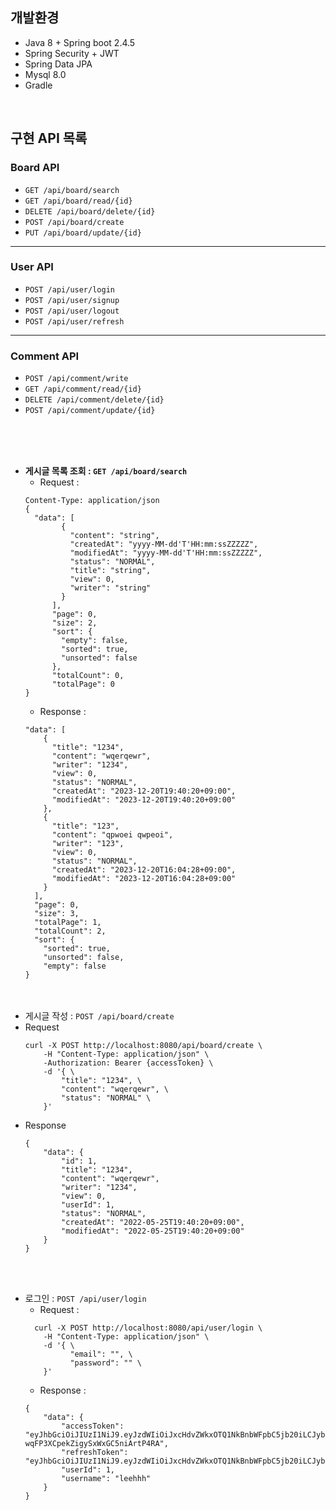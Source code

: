 ## 개발환경
* Java 8 + Spring boot 2.4.5
* Spring Security + JWT
* Spring Data JPA
* Mysql 8.0
* Gradle

<br/>


## 구현 API 목록
### Board API
* ```GET /api/board/search```
* ```GET /api/board/read/{id}```
* ```DELETE /api/board/delete/{id}```
* ```POST /api/board/create```
* ```PUT /api/board/update/{id}```
---
### User API
* ```POST /api/user/login```
* ```POST /api/user/signup```
* ```POST /api/user/logout```
* ```POST /api/user/refresh```
---
### Comment API
* ```POST /api/comment/write```
* ```GET /api/comment/read/{id}```
* ```DELETE /api/comment/delete/{id}```
* ```POST /api/comment/update/{id}```

<br/><br/><br/> 

- **게시글 목록 조회 : ```GET /api/board/search```**
    - Request :
    ```
    Content-Type: application/json
    {
      "data": [
            {
              "content": "string",
              "createdAt": "yyyy-MM-dd'T'HH:mm:ssZZZZZ",
              "modifiedAt": "yyyy-MM-dd'T'HH:mm:ssZZZZZ",
              "status": "NORMAL",
              "title": "string",
              "view": 0,
              "writer": "string"
            }
          ],
          "page": 0,
          "size": 2,
          "sort": {
            "empty": false,
            "sorted": true,
            "unsorted": false
          },
          "totalCount": 0,
          "totalPage": 0
    }
    ```
    - Response :
    ```
    "data": [
        {
          "title": "1234",
          "content": "wqerqewr",
          "writer": "1234",
          "view": 0,
          "status": "NORMAL",
          "createdAt": "2023-12-20T19:40:20+09:00",
          "modifiedAt": "2023-12-20T19:40:20+09:00"
        },
        {
          "title": "123",
          "content": "qpwoei qwpeoi",
          "writer": "123",
          "view": 0,
          "status": "NORMAL",
          "createdAt": "2023-12-20T16:04:28+09:00",
          "modifiedAt": "2023-12-20T16:04:28+09:00"
        }
      ],
      "page": 0,
      "size": 3,
      "totalPage": 1,
      "totalCount": 2,
      "sort": {
        "sorted": true,
        "unsorted": false,
        "empty": false
    }
    ```
  <br/><br/>
- 게시글 작성 : ```POST /api/board/create```
- Request
    ```
    curl -X POST http://localhost:8080/api/board/create \
        -H "Content-Type: application/json" \
        -Authorization: Bearer {accessToken} \
        -d '{ \
            "title": "1234", \
            "content": "wqerqewr", \
            "status": "NORMAL" \
        }'
    ```
- Response
    ```
    {
        "data": {
            "id": 1,
            "title": "1234",
            "content": "wqerqewr",
            "writer": "1234",
            "view": 0,
            "userId": 1,
            "status": "NORMAL",
            "createdAt": "2022-05-25T19:40:20+09:00",
            "modifiedAt": "2022-05-25T19:40:20+09:00"
        }
    }
    ```
<br/><br/>
  
- 로그인 : ```POST /api/user/login```
  - Request :
  ```
    curl -X POST http://localhost:8080/api/user/login \
      -H "Content-Type: application/json" \
      -d '{ \
            "email": "", \
            "password": "" \
      }'
  ```
  - Response :
  ```
  {
      "data": {
          "accessToken": "eyJhbGciOiJIUzI1NiJ9.eyJzdWIiOiJxcHdvZWkxOTQ1NkBnbWFpbC5jb20iLCJyb2xlcyI6IlJPTEVfVVNFUiIsInVzZXJJZCI6MSwibmFtZSI6ImxlZWhoaCIsImlhdCI6MTcwMzU4MDU2OCwiZXhwIjoxNzAzNTkyNTY4fQ.QXNhhhJxgz46-wqFP3XCpekZigySxWxGC5niArtP4RA",
          "refreshToken": "eyJhbGciOiJIUzI1NiJ9.eyJzdWIiOiJxcHdvZWkxOTQ1NkBnbWFpbC5jb20iLCJyb2xlcyI6IlJPTEVfVVNFUiIsInVzZXJJZCI6MSwibmFtZSI6ImxlZWhoaCIsImlhdCI6MTcwMzU4MDU2OCwiZXhwIjoxNzA0MTg1MzY4fQ.F_SJUN6wcJeeTFFF1MotfXBqLKo6ehH2ffQ5YWdmLxo",
          "userId": 1,
          "username": "leehhh"
      }
  }
    
